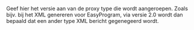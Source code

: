 Geef hier het versie aan van de proxy type die wordt aangeroepen. 
Zoals bijv. bij het XML genereren voor EasyProgram, via versie 2.0 wordt dan bepaald dat een ander type XML bericht gegenegeerd wordt.
